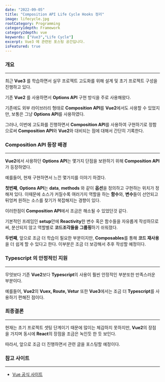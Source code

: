 ```yaml
---
date: "2022-09-05"
title: "Composition API Life Cycle Hooks 정리"
image: lifecycle.jpg
rootCategory: Programming
category1depth: Framework
category2depth: vue
keywords: ["Vue3","Life Cycle"]
excerpt: Vue3 에 관련된 포스팅 공간입니다.
isFeatured: true
---
```


### 개요

---

최근 **Vue3** 를 학습하면서 실무 프로젝트 고도화를 위해 설계 및 초기 프로젝트 구성을 진행하고 있다.

기존 **Vue2** 를 사용하면서 **Options API** 구현 방식을 주로 사용해왔다.

기존에도 외부 라이브러리 형태로 **Composition API**를 **Vue2**에서도 사용할 수 있었지만, 보통은 그냥 **Options API**를 사용하였다.

그러나, 이번에 고도화를 진행하면서 **Composition API**를 사용하여 구현하기로 정함으로써 **Composition API**와 **Vue2**와 대비되는 점에 대해서 간단히 기록한다.

### Composition API 등장 배경

---

**Vue2**에서 사용하던 **Options API**는 몇가지 단점을 보완하기 위해 **Composition API**가 등장하였다.

예를들어, 현재 구현하면서 느낀 몇가지를 이야기 하겠다.

**첫번째**, **Options API**는 **data**, **methods** 와 같이 **옵션**을 정의하고 구현하는 위치가 정해져 있다.
이때문에 소스가 커질수록 여러가지 역할을 하는 **함수**와, **변수**들이 선언되고 뒤엉켜 원하는 소스를 찾기가 복잡해지는 경향이 있다.

이러한점이 **Composition API**에서 조금은 해소될 수 있었던것 같다.

기본적인 프레임인 **setup**안에 **Reactivity**한 변수 혹은 함수들을 자유롭게 작성하므로써, 분산되지 않고 역할별로 **코드조각들을** **그룹핑**하기 쉬워졌다.

**두번째**, 앞으로 조금 더 학습이 필요한 부분이지만, **Composables**를 통해 **코드 재사용**을 더 쉽게 할 수 있다고 한다.
이부분은 조금 더 보강해서 추후 작성할 예정이다.

### Typescript 의 안정적인 지원

---

무엇보다 기존 **Vue2**보다 **Typescript**의 사용이 훨씬 안정적인 부분또한 만족스러운 부분이다.

예를들어, **Vue2**의 **Vuex, Route, Vetur** 또한 **Vue3**에서는 조금 더 **Typescript**를 사용하기 편해진 점이다.

### 최종결론

---

현재는 초기 프로젝트 셋팅 단계이기 때문에 많이는 체감하지 못하지만, **Vue2**의 장점을 가지며 동시에 **React**의 장점을 조금은 녹인듯 한 듯 보인다.

따라서, 앞으로 조금 더 진행하면서 관련 글을 포스팅할 예정이다.

### 참고 사이트

---

- [Vue 공식 사이트](https://vuejs.org/)
